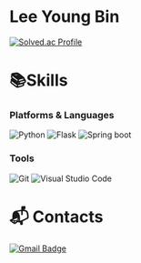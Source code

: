 # Lee Young Bin
[![Solved.ac Profile](http://mazassumnida.wtf/api/v2/generate_badge?boj=tina4686)](https://solved.ac/tina4686/)

# 📚Skills
### Platforms & Languages
![Python](https://img.shields.io/badge/python-3776AB.svg?&style=for-the-badge&logo=python&logoColor=white)
![Flask](https://img.shields.io/badge/flask-000000.svg?&style=for-the-badge&logo=flask&logoColor=white)
![Spring boot](https://img.shields.io/badge/spring%20boot-6DB33F.svg?&style=for-the-badge&logo=springboot&logoColor=white)

### Tools
![Git](https://img.shields.io/badge/Git-F05032.svg?&style=for-the-badge&logo=Git&logoColor=white)
![Visual Studio Code](https://img.shields.io/badge/Visual%20Studio%20Code-007ACC.svg?&style=for-the-badge&logo=Visual%20Studio%20Code&logoColor=white)

# :mailbox_with_mail: Contacts
[![Gmail Badge](https://img.shields.io/badge/Gmail-d14836?style=flat-square&logo=Gmail&logoColor=white&link=mailto:tina4686@gmail.com)](mailto:tina4686@gmail.com)
